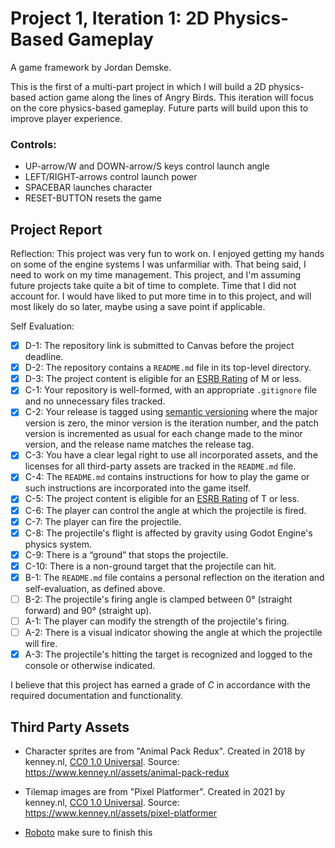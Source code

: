 # Project 1, Iteration 1: 2D Physics-Based Gameplay
A game framework by Jordan Demske.

This is the first of a multi-part project in which I will build a 2D physics-based action game along the lines of Angry Birds. This iteration will focus on the core physics-based gameplay. Future parts will build upon this to improve player experience.

### Controls:
- UP-arrow/W and DOWN-arrow/S keys control launch angle
- LEFT/RIGHT-arrows control launch power
- SPACEBAR launches character
- RESET-BUTTON resets the game

## Project Report

Reflection: This project was very fun to work on. I enjoyed getting my hands on some of the engine systems I was unfarmiliar with. That being said, I need to work on my time management. This project, and I'm assuming future projects take quite a bit of time to complete. Time that I did not account for. I would have liked to put more time in to this project, and will most likely do so later, maybe using a save point if applicable.

Self Evaluation:

- [x] D-1: The repository link is submitted to Canvas before the project deadline.
- [x] D-2: The repository contains a <code>README.md</code> file in its top-level directory.
- [x] D-3: The project content is eligible for an <a href="https://www.esrb.org/ratings-guide/">ESRB Rating</a> of M or less.
- [x] C-1: Your repository is well-formed, with an appropriate <code>.gitignore</code> file and no unnecessary files tracked.
- [x] C-2: Your release is tagged using <a href="https://semver.org/">semantic versioning</a> where the major version is zero, the minor version is the iteration number, and the patch version is incremented as usual for each change made to the minor version, and the release name matches the release tag.
- [x] C-3: You have a clear legal right to use all incorporated assets, and the licenses for all third-party assets are tracked in the <code>README.md</code> file.
- [x] C-4: The <code>README.md</code> contains instructions for how to play the game or such instructions are incorporated into the game itself.
- [x] C-5: The project content is eligible for an <a href="https://www.esrb.org/ratings-guide/">ESRB Rating</a> of T or less.
- [x] C-6: The player can control the angle at which the projectile is fired.
- [x] C-7: The player can fire the projectile.
- [x] C-8: The projectile's flight is affected by gravity using Godot Engine's physics system.
- [x] C-9: There is a &ldquo;ground&rdquo; that stops the projectile.
- [x] C-10: There is a non-ground target that the projectile can hit.
- [x] B-1: The <code>README.md</code> file contains a personal reflection on the iteration and self-evaluation, as defined above.
- [ ] B-2: The projectile's firing angle is clamped between 0&deg; (straight forward) and 90&deg; (straight up).
- [ ] A-1: The player can modify the strength of the projectile's firing.
- [ ] A-2: There is a visual indicator showing the angle at which the projectile will fire.
- [x] A-3: The projectile's hitting the target is recognized and logged to the console or otherwise indicated.

I believe that this project has earned a grade of _C_ in accordance with the required documentation and functionality.

## Third Party Assets
- Character sprites are from "Animal Pack Redux". Created in 2018 by kenney.nl,
[CC0 1.0 Universal](http://creativecommons.org/publicdomain/zero/1.0/). Source:
https://www.kenney.nl/assets/animal-pack-redux

- Tilemap images are from "Pixel Platformer". Created in 2021 by kenney.nl,
[CC0 1.0 Universal](http://creativecommons.org/publicdomain/zero/1.0/). Source:
https://www.kenney.nl/assets/pixel-platformer

- [Roboto]() make sure to finish this 